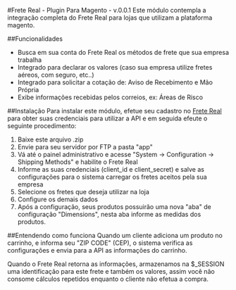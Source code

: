 #Frete Real - Plugin Para Magento - v.0.0.1
Este módulo contempla a integração completa do Frete Real para lojas que utilizam a plataforma magento.

##Funcionalidades
* Busca em sua conta do Frete Real os métodos de frete que sua empresa trabalha
* Integrado para declarar os valores (caso sua empresa utilize fretes aéreos, com seguro, etc..)
* Integrado para solicitar a cotação de: Aviso de Recebimento e Mão Própria
* Exibe informações recebidas pelos correios, ex: Áreas de Risco

##Instalação
Para instalar este módulo, efetue seu cadastro no [Frete Real](https://fretereal.com) para obter suas credenciais para utilizar a API e em seguida efeute o seguinte procedimento:

1. Baixe este arquivo .zip
2. Envie para seu servidor por FTP a pasta "app"
3. Vá até o painel administrativo e acesse "System -> Configuration -> Shipping Methods" e habilite o Frete Real
4. Informe as suas credenciais (client_id e client_secret) e salve as configurações para o sistema carregar os fretes aceitos pela sua empresa
5. Selecione os fretes que deseja utilizar na loja
6. Configure os demais dados
7. Após a configuração, seus produtos possuirão uma nova "aba" de configuração "Dimensions", nesta aba informe as medidas dos produtos.

##Entendendo como funciona
Quando um cliente adiciona um produto no carrinho, e informa seu "ZIP CODE" (CEP), o sistema verifica as configurações e envia para a API as informações do carrinho.

Quando o Frete Real retorna as informações, armazenamos na $_SESSION uma identificação para este frete e também os valores, assim você não consome cálculos repetidos enquanto o cliente não efetua a compra.